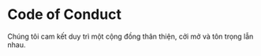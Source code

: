 # Code of Conduct
Chúng tôi cam kết duy trì một cộng đồng thân thiện, cởi mở và tôn trọng lẫn nhau.
